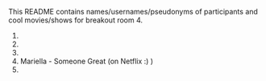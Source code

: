 This README contains names/usernames/pseudonyms of participants and cool movies/shows for breakout room 4.

1.
2.
3.
4. Mariella - Someone Great (on Netflix :) )
5.
